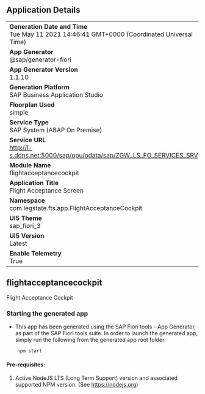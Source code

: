 ## Application Details
|               |
| ------------- |
|**Generation Date and Time**<br>Tue May 11 2021 14:46:41 GMT+0000 (Coordinated Universal Time)|
|**App Generator**<br>@sap/generator-fiori|
|**App Generator Version**<br>1.1.10|
|**Generation Platform**<br>SAP Business Application Studio|
|**Floorplan Used**<br>simple|
|**Service Type**<br>SAP System (ABAP On Premise)|
|**Service URL**<br>http://l-s.ddns.net:5000/sap/opu/odata/sap/ZGW_LS_FO_SERVICES_SRV
|**Module Name**<br>flightacceptancecockpit|
|**Application Title**<br>Flight Acceptance Screen|
|**Namespace**<br>com.legstate.fts.app.FlightAcceptanceCockpit|
|**UI5 Theme**<br>sap_fiori_3|
|**UI5 Version**<br>Latest|
|**Enable Telemetry**<br>True|

## flightacceptancecockpit

Flight Acceptance Cockpit

### Starting the generated app

-   This app has been generated using the SAP Fiori tools - App Generator, as part of the SAP Fiori tools suite.  In order to launch the generated app, simply run the following from the generated app root folder:

```
    npm start
```


#### Pre-requisites:

1. Active NodeJS LTS (Long Term Support) version and associated supported NPM version.  (See https://nodejs.org)


